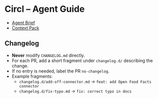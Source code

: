 # Circl – Agent Guide

- [Agent Brief](docs/ops/AGENT-BRIEF.md)
- [Context Pack](docs/ops/CONTEXT-PACK.md)

## Changelog

- **Never** modify `CHANGELOG.md` directly.
- For each PR, add a short fragment under `changelog.d/` describing the change.
- If no entry is needed, label the PR `no-changelog`.
- Example fragments:
  - `changelog.d/add-off-connector.md` → `feat: add Open Food Facts connector`
  - `changelog.d/fix-typo.md` → `fix: correct typo in docs`
